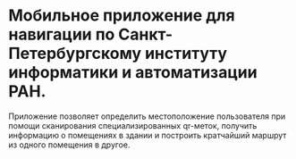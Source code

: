 # Мобильное приложение для навигации по Санкт-Петербургскому институту информатики и автоматизации РАН.

Приложение позволяет определить местоположение пользователя при помощи сканирования специализированных qr-меток, получить информацию о помещениях в здании и построить кратчайший маршрут из одного помещения в другое.
